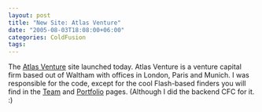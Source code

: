 ```yaml
---
layout: post
title: "New Site: Atlas Venture"
date: "2005-08-03T18:08:00+06:00"
categories: ColdFusion 
tags: 
---
```


The <a href="http://www.atlasventure.com">Atlas Venture</a> site launched today. Atlas Venture is a venture capital firm based
out of Waltham with offices in London, Paris and Munich. I was responsible for the code, except for the cool Flash-based finders you will find in the <a href="http://www.atlasventure.com/ourteam">Team</a> and <a href="http://www.atlasventure.com/ourportfolio">Portfolio</a> pages. (Although I did the backend CFC for it. :)